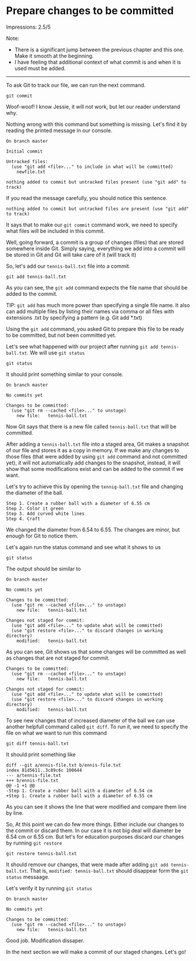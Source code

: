 # Prepare changes to be committed

Impressions: 2.5/5

Note:

 - There is a significant jump between the previous chapter and this one. Make it smooth at the beginning.
 - I have feeling that additional context of what commit is and when it is used must be added. 

---

To ask Git to track our file, we can run the next command.

```
git commit
```

Woof-woof! I know Jessie, it will not work, but let our reader understand why. 

Nothing wrong with this command but something is missing. Let's find it by reading the printed message in our console.

```
On branch master

Initial commit

Untracked files:
  (use "git add <file>..." to include in what will be committed)
	newfile.txt

nothing added to commit but untracked files present (use "git add" to track)
```

If you read the message carefully, you should notice this sentence.

```
nothing added to commit but untracked files are present (use "git add" to track)
```

It says that to make our `git commit` command work, we need to specify what files will be included in this commit.

Well, going forward, a commit is a group of changes (files) that are stored somewhere inside Git. Simply saying, everything we add into a commit will be stored in Git and Git will take care of it (will track it)


So, let's add our `tennis-ball.txt` file into a commit.


```
git add tennis-ball.txt
```

As you can see, the `git add` command expects the file name that should be added to the commit. 

TIP: `git add` has much more power than specifying a single file name. It also can add multiple files by listing their names via comma or all files with extensions .txt by specifying a pattern (e.g. Git add *.txt)

Using the `git add` command, you asked Git to prepare this file to be ready to be committed, but not been committed yet.

Let's see what happened with our project after running `git add tennis-ball.txt`. We will use `git status`

```
git status
```

It should print something similar to your console.

```
On branch master

No commits yet

Changes to be committed:
  (use "git rm --cached <file>..." to unstage)
	new file:   tennis-ball.txt
```

Now Git says that there is a new file called `tennis-ball.txt` that will be committed.

After adding a `tennis-ball.txt` file into a staged area, Git makes a snapshot of our file and stores it as a copy in memory. If we make any changes to those files (that were added by using `git add` command and not committed yet), it will not automatically add changes to the snapshot, instead, it will show that some modifications exist and can be added to the commit if we want.

Let's try to achieve this by opening the `tennig-ball.txt` file and changing the diameter of the ball.

```
Step 1. Create a rubber ball with a diameter of 6.55 cm
Step 2. Color it green
Step 3. Add curved white lines
Step 4. Craft
```

We changed the diameter from 6.54 to 6.55. The changes are minor, but enough for Git to notice them.

Let's again run the status command and see what it shows to us

```
git status
```

The output should be similar to 

```
On branch master

No commits yet

Changes to be committed:
  (use "git rm --cached <file>..." to unstage)
	new file:   tennis-ball.txt

Changes not staged for commit:
  (use "git add <file>..." to update what will be committed)
  (use "git restore <file>..." to discard changes in working directory)
	modified:   tennis-ball.txt
```

As you can see, Git shows us that some changes will be committed as well as changes that are not staged for commit.

```
Changes to be committed:
  (use "git rm --cached <file>..." to unstage)
	new file:   tennis-ball.txt

Changes not staged for commit:
  (use "git add <file>..." to update what will be committed)
  (use "git restore <file>..." to discard changes in working directory)
	modified:   tennis-ball.txt
```

To see new changes that of increased diameter of the ball we can use another helpfull command called `git diff`. To run it, we need to specify the file on what we want to run this command

```
git diff tennis-ball.txt
```

It should print something like

```
diff --git a/ennis-file.txt b/ennis-file.txt
index 81d5611..3c89c6c 100644
--- a/tennis-file.txt
+++ b/ennis-file.txt
@@ -1 +1 @@
-Step 1. Create a rubber ball with a diameter of 6.54 cm
+Step 1. Create a rubber ball with a diameter of 6.55 cm
```

As you can see it shows the line that were modified and compare them line by line.

So, At this point we can do few more things. Either include our changes to the commit or discard them. In our case it is not big deal will diameter be 6.54 cm or 6.55 cm. But let's for education purposes discard our changes by running `git restore`

```
git restore tennis-ball.txt
```

It should remove our changes, that were made after adding `git add tennis-ball.txt`. That is, `modified: tennis-ball.txt` should disappear form the `git status` messaage.

Let's verify it by running `git status`

```
On branch master

No commits yet

Changes to be committed:
  (use "git rm --cached <file>..." to unstage)
	new file:   tennis-ball.txt
```

Good job. Modification dissaper. 

In the next section we will make a commit of our staged changes. Let's go!
